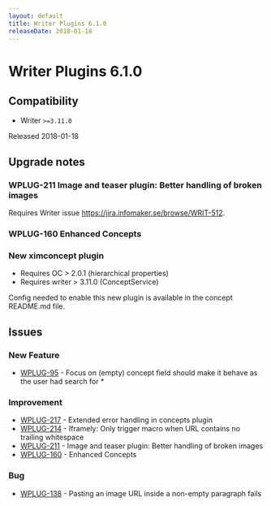 ```yaml
---
layout: default
title: Writer Plugins 6.1.0
releaseDate: 2018-01-18
---
```

<div class="jumbotron">
    <h1>Writer Plugins 6.1.0</h1>    
    <h2>Compatibility</h2>
    <ul>
        <li>Writer <code>>=3.11.0</code></li>
    </ul>
</div>

Released 2018-01-18



## Upgrade notes  
             
### WPLUG-211 Image and teaser plugin: Better handling of broken images 
Requires Writer issue https://jira.infomaker.se/browse/WRIT-512.    
### WPLUG-160 Enhanced Concepts 
### New ximconcept plugin
- Requires OC > 2.0.1 (hierarchical properties)
- Requires writer > 3.11.0 (ConceptService)

Config needed to enable this new plugin is available in the concept README.md file.        



## Issues  


### New Feature 

 * [WPLUG-95](https://jira.infomaker.se/browse/WPLUG-95) - Focus on (empty) concept field should make it behave as the user had search for * 


### Improvement 

 * [WPLUG-217](https://jira.infomaker.se/browse/WPLUG-217) - Extended error handling in concepts plugin 
 * [WPLUG-214](https://jira.infomaker.se/browse/WPLUG-214) - Iframely: Only trigger macro when URL contains no trailing whitespace 
 * [WPLUG-211](https://jira.infomaker.se/browse/WPLUG-211) - Image and teaser plugin: Better handling of broken images 
 * [WPLUG-160](https://jira.infomaker.se/browse/WPLUG-160) - Enhanced Concepts 


### Bug 

 * [WPLUG-138](https://jira.infomaker.se/browse/WPLUG-138) - Pasting an image URL inside a non-empty paragraph fails 


